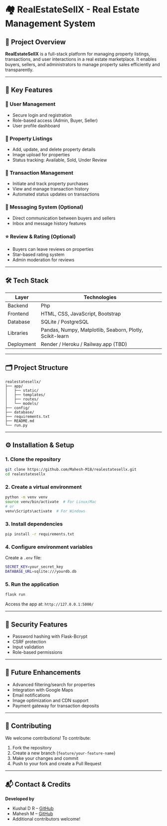 # 🏘️ RealEstateSellX - Real Estate Management System

## 📖 Project Overview
**RealEstateSellX** is a full-stack platform for managing property listings, transactions, and user interactions in a real estate marketplace. It enables buyers, sellers, and administrators to manage property sales efficiently and transparently.

---

## 🚀 Key Features

### 👤 User Management
- Secure login and registration
- Role-based access (Admin, Buyer, Seller)
- User profile dashboard

### 🏡 Property Listings
- Add, update, and delete property details
- Image upload for properties
- Status tracking: Available, Sold, Under Review

### 🔄 Transaction Management
- Initiate and track property purchases
- View and manage transaction history
- Automated status updates on transactions

### 💬 Messaging System (Optional)
- Direct communication between buyers and sellers
- Inbox and message history features

### ⭐ Review & Rating (Optional)
- Buyers can leave reviews on properties
- Star-based rating system
- Admin moderation for reviews

---

## 🛠️ Tech Stack

| Layer       | Technologies |
|-------------|--------------|
| Backend     | Php |
| Frontend    | HTML, CSS, JavaScript, Bootstrap |
| Database    | SQLite / PostgreSQL |
| Libraries   | Pandas, Numpy, Matplotlib, Seaborn, Plotly, Scikit-learn |
| Deployment  | Render / Heroku / Railway.app (TBD) |

---

## 🗂️ Project Structure
```
realestatesellx/
├── app/
│   ├── static/
│   ├── templates/
│   ├── routes/
│   └── models/
├── config/
├── database/
├── requirements.txt
├── README.md
└── run.py
```

---

## ⚙️ Installation & Setup

### 1. Clone the repository
```bash
git clone https://github.com/Mahesh-M18/realestatesellx.git
cd realestatesellx
```

### 2. Create a virtual environment
```bash
python -m venv venv
source venv/bin/activate  # For Linux/Mac
# or
venv\Scripts\activate  # For Windows
```

### 3. Install dependencies
```bash
pip install -r requirements.txt
```

### 4. Configure environment variables
Create a `.env` file:
```bash
SECRET_KEY=your_secret_key
DATABASE_URL=sqlite:///yourdb.db
```

### 5. Run the application
```bash
flask run
```

Access the app at: `http://127.0.0.1:5000/`

---

## 🔐 Security Features
- Password hashing with Flask-Bcrypt
- CSRF protection
- Input validation
- Role-based permissions

---

## 🎯 Future Enhancements
- Advanced filtering/search for properties
- Integration with Google Maps
- Email notifications
- Image optimization and CDN support
- Payment gateway for transaction deposits

---

## 🤝 Contributing
We welcome contributions! To contribute:

1. Fork the repository  
2. Create a new branch (`feature/your-feature-name`)  
3. Make your changes and commit  
4. Push to your fork and create a Pull Request  

---

## 📬 Contact & Credits

**Developed by**  
- Kushal D R – [GitHub](https://github.com/kushal-d-r)
- Mahesh M – [GitHub](https://github.com/Mahesh-M18)  
- Additional contributors welcome!
